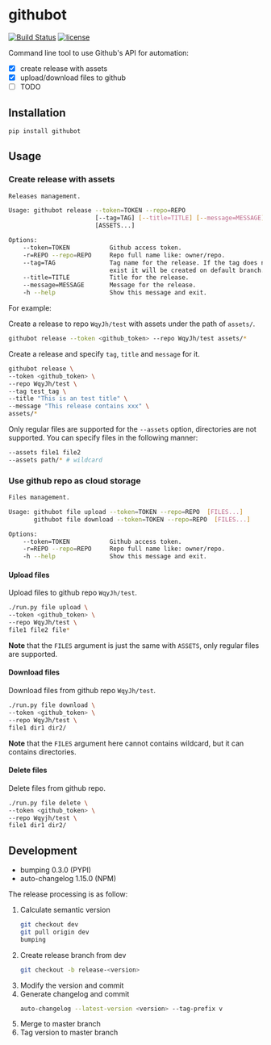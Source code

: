 # githubot

[![Build Status](https://travis-ci.org/WqyJh/githubot.svg?branch=master)](https://travis-ci.org/WqyJh/githubot)
[![license](https://img.shields.io/badge/LICENCE-MIT-brightgreen.svg)](https://raw.githubusercontent.com/WqyJh/githubot/master/LICENSE)


Command line tool to use Github's API for automation:

- [x] create release with assets
- [x] upload/download files to github
- [ ] TODO

## Installation

```bash
pip install githubot
```

## Usage

### Create release with assets

```bash
Releases management.

Usage: githubot release --token=TOKEN --repo=REPO
                        [--tag=TAG] [--title=TITLE] [--message=MESSAGE]
                        [ASSETS...]

Options:
    --token=TOKEN           Github access token.
    -r=REPO --repo=REPO     Repo full name like: owner/repo.
    --tag=TAG               Tag name for the release. If the tag does not
                            exist it will be created on default branch.
    --title=TITLE           Title for the release.
    --message=MESSAGE       Message for the release.
    -h --help               Show this message and exit.
```

For example:

Create a release to repo `WqyJh/test` with assets under the path of `assets/`.

```bash
githubot release --token <github_token> --repo WqyJh/test assets/*
```

Create a release and specify `tag`, `title` and `message` for it.

```bash
githubot release \
--token <github_token> \
--repo WqyJh/test \
--tag test_tag \
--title "This is an test title" \
--message "This release contains xxx" \
assets/*
```

Only regular files are supported for the `--assets` option, directories are not supported.
You can specify files in the following manner:

```bash
--assets file1 file2
--assets path/* # wildcard
```

### Use github repo as cloud storage

```bash
Files management.

Usage: githubot file upload --token=TOKEN --repo=REPO  [FILES...]
       githubot file download --token=TOKEN --repo=REPO  [FILES...]

Options:
    --token=TOKEN           Github access token.
    -r=REPO --repo=REPO     Repo full name like: owner/repo.
    -h --help               Show this message and exit.
```

#### Upload files

Upload files to github repo `WqyJh/test`.

```bash
./run.py file upload \
--token <github_token> \
--repo WqyJh/test \
file1 file2 file*
```

**Note** that the `FILES` argument is just the same with `ASSETS`, only regular files are supported.


#### Download files

Download files from github repo `WqyJh/test`.

```bash
./run.py file download \
--token <github_token> \
--repo WqyJh/test \
file1 dir1 dir2/
```

**Note** that the `FILES` argument here cannot contains wildcard, but it can contains directories.


#### Delete files

Delete files from github repo.

```bash
./run.py file delete \
--token <github_token> \
--repo Wqyjh/test \
file1 dir1 dir2/
```


## Development

- bumping 0.3.0 (PYPI)
- auto-changelog 1.15.0 (NPM)

The release processing is as follow:

1. Calculate semantic version
    ```bash
    git checkout dev
    git pull origin dev
    bumping
    ```
2. Create release branch from dev
    ```bash
    git checkout -b release-<version>
    ```
3. Modify the version and commit
4. Generate changelog and commit
    ```bash
    auto-changelog --latest-version <version> --tag-prefix v
    ```
5. Merge to master branch
6. Tag version to master branch

